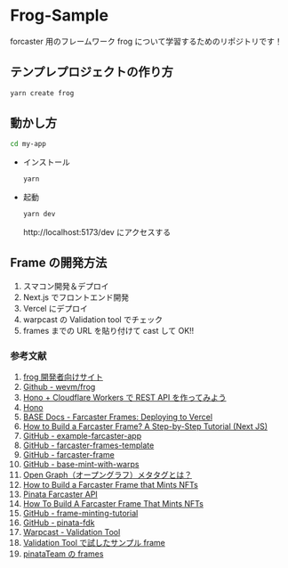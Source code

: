 # Frog-Sample

forcaster 用のフレームワーク frog について学習するためのリポジトリです！

## テンプレプロジェクトの作り方

```bash
yarn create frog
```

## 動かし方

```bash
cd my-app
```

- インストール

  ```bash
  yarn
  ```

- 起動

  ```bash
  yarn dev
  ```

  http://localhost:5173/dev にアクセスする

## Frame の開発方法

1. スマコン開発＆デプロイ
2. Next.js でフロントエンド開発
3. Vercel にデプロイ
4. warpcast の Validation tool でチェック
5. frames までの URL を貼り付けて cast して OK!!

### 参考文献

1. [frog 開発者向けサイト](https://frog.fm/getting-started)
2. [Github - wevm/frog](https://github.com/wevm/frog)
3. [Hono + Cloudflare Workers で REST API を作ってみよう](https://zenn.dev/azukiazusa/articles/hono-cloudflare-workers-rest-api#hono-%E3%81%A8%E3%81%AF%EF%BC%9F)
4. [Hono](https://hono.dev/)
5. [BASE Docs - Farcaster Frames: Deploying to Vercel](https://docs.base.org/tutorials/farcaster-frames-deploy-to-vercel/)
6. [How to Build a Farcaster Frame? A Step-by-Step Tutorial (Next JS)](https://www.coingecko.com/learn/farcaster-frame-tutorial)
7. [GitHub - example-farcaster-app](https://github.com/manan19/example-farcaster-app)
8. [GitHub - farcaster-frames-template](https://github.com/nekofar/farcaster-frames-template)
9. [GitHub - farcaster-frame](https://github.com/Crossmint/farcaster-frame/tree/main)
10. [GitHub - base-mint-with-warps](https://github.com/horsefacts/base-mint-with-warps)
11. [Open Graph（オープングラフ）メタタグとは？](https://ahrefs.jp/blog/content-marketing/open-graph-meta-tags/#:~:text=Open%20Graph%E3%83%A1%E3%82%BF%E3%82%BF%E3%82%B0%E3%81%AF%E3%80%81%E3%82%BD%E3%83%BC%E3%82%B7%E3%83%A3%E3%83%AB,%E3%81%A7%E3%82%82%E4%BD%BF%E7%94%A8%E3%81%95%E3%82%8C%E3%81%A6%E3%81%84%E3%81%BE%E3%81%99%E3%80%82)
12. [How to Build a Farcaster Frame that Mints NFTs](https://www.youtube.com/watch?v=5VVOMolm-TA)
13. [Pinata Farcaster API](https://docs.pinata.cloud/farcaster/farcaster-api/getting-started)
14. [How To Build A Farcaster Frame That Mints NFTs](https://www.pinata.cloud/blog/how-to-build-a-farcaster-frame-that-mints-nfts)
15. [GitHub - frame-minting-tutorial](https://github.com/PinataCloud/frame-minting-tutorial)
16. [GitHub - pinata-fdk](https://github.com/PinataCloud/pinata-fdk)
17. [Warpcast - Validation Tool](https://warpcast.com/~/developers/frames)
18. [Validation Tool で試したサンプル frame](https://warpcast.com/~/developers/frames?url=https%3A%2F%2Ffrog-sample-drab.vercel.app%2Fframe)
19. [pinataTeam の frames](https://github.com/PinataCloud/pinataframes)

